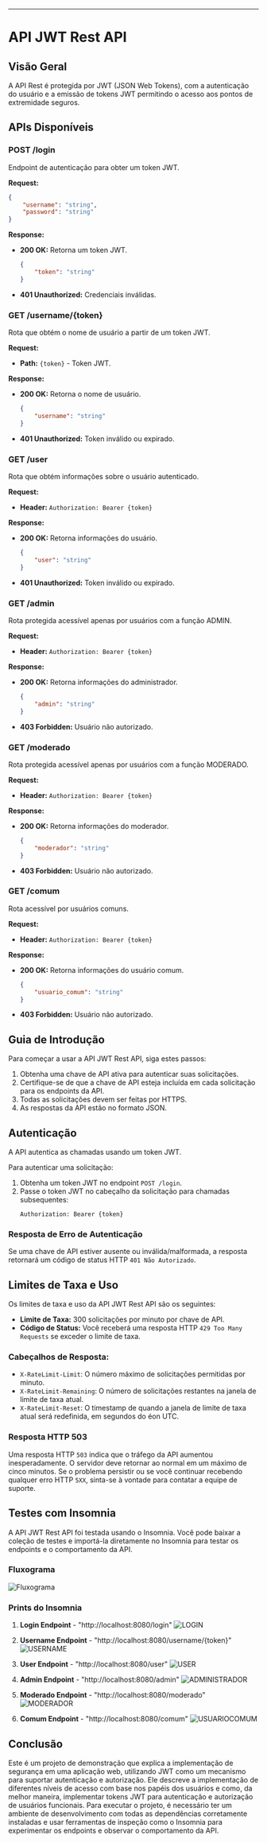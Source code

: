 ---

# API JWT Rest API

## Visão Geral
A API Rest é protegida por JWT (JSON Web Tokens), com a autenticação do usuário e a emissão de tokens JWT permitindo o acesso aos pontos de extremidade seguros.

## APIs Disponíveis

### POST /login
Endpoint de autenticação para obter um token JWT.

**Request:**
```json
{
    "username": "string",
    "password": "string"
}
```

**Response:**
- **200 OK:** Retorna um token JWT.
    ```json
    {
        "token": "string"
    }
    ```
- **401 Unauthorized:** Credenciais inválidas.

### GET /username/{token}
Rota que obtém o nome de usuário a partir de um token JWT.

**Request:**
- **Path:** `{token}` - Token JWT.

**Response:**
- **200 OK:** Retorna o nome de usuário.
    ```json
    {
        "username": "string"
    }
    ```
- **401 Unauthorized:** Token inválido ou expirado.

### GET /user
Rota que obtém informações sobre o usuário autenticado.

**Request:**
- **Header:** `Authorization: Bearer {token}`

**Response:**
- **200 OK:** Retorna informações do usuário.
    ```json
    {
        "user": "string"
    }
    ```
- **401 Unauthorized:** Token inválido ou expirado.

### GET /admin
Rota protegida acessível apenas por usuários com a função ADMIN.

**Request:**
- **Header:** `Authorization: Bearer {token}`

**Response:**
- **200 OK:** Retorna informações do administrador.
    ```json
    {
        "admin": "string"
    }
    ```
- **403 Forbidden:** Usuário não autorizado.

### GET /moderado
Rota protegida acessível apenas por usuários com a função MODERADO.

**Request:**
- **Header:** `Authorization: Bearer {token}`

**Response:**
- **200 OK:** Retorna informações do moderador.
    ```json
    {
        "moderador": "string"
    }
    ```
- **403 Forbidden:** Usuário não autorizado.

### GET /comum
Rota acessível por usuários comuns.

**Request:**
- **Header:** `Authorization: Bearer {token}`

**Response:**
- **200 OK:** Retorna informações do usuário comum.
    ```json
    {
        "usuario_comum": "string"
    }
    ```
- **403 Forbidden:** Usuário não autorizado.

## Guia de Introdução
Para começar a usar a API JWT Rest API, siga estes passos:

1. Obtenha uma chave de API ativa para autenticar suas solicitações.
2. Certifique-se de que a chave de API esteja incluída em cada solicitação para os endpoints da API.
3. Todas as solicitações devem ser feitas por HTTPS.
4. As respostas da API estão no formato JSON.

## Autenticação
A API autentica as chamadas usando um token JWT.

Para autenticar uma solicitação:
1. Obtenha um token JWT no endpoint `POST /login`.
2. Passe o token JWT no cabeçalho da solicitação para chamadas subsequentes:
    ```
    Authorization: Bearer {token}
    ```

### Resposta de Erro de Autenticação
Se uma chave de API estiver ausente ou inválida/malformada, a resposta retornará um código de status HTTP `401 Não Autorizado`.

## Limites de Taxa e Uso
Os limites de taxa e uso da API JWT Rest API são os seguintes:

- **Limite de Taxa:** 300 solicitações por minuto por chave de API.
- **Código de Status:** Você receberá uma resposta HTTP `429 Too Many Requests` se exceder o limite de taxa.

### Cabeçalhos de Resposta:
- `X-RateLimit-Limit`: O número máximo de solicitações permitidas por minuto.
- `X-RateLimit-Remaining`: O número de solicitações restantes na janela de limite de taxa atual.
- `X-RateLimit-Reset`: O timestamp de quando a janela de limite de taxa atual será redefinida, em segundos do éon UTC.

### Resposta HTTP 503
Uma resposta HTTP `503` indica que o tráfego da API aumentou inesperadamente. O servidor deve retornar ao normal em um máximo de cinco minutos. Se o problema persistir ou se você continuar recebendo qualquer erro HTTP `5XX`, sinta-se à vontade para contatar a equipe de suporte.

## Testes com Insomnia
A API JWT Rest API foi testada usando o Insomnia. Você pode baixar a coleção de testes e importá-la diretamente no Insomnia para testar os endpoints e o comportamento da API.

### Fluxograma
![Fluxograma](https://github.com/GabrielRodriggues/Arquitetura_de_Aplicacoes_Web/assets/112523344/6b9cc640-661b-4c9f-881f-f7e0628e1df3)

### Prints do Insomnia
1. **Login Endpoint** - "http://localhost:8080/login"
![LOGIN](https://github.com/GabrielRodriggues/Arquitetura_de_Aplicacoes_Web/assets/112523344/b761dea6-0881-4610-9ba3-dcb2b9f4dba6)

2. **Username Endpoint** - "http://localhost:8080/username/{token}"
![USERNAME](https://github.com/GabrielRodriggues/Arquitetura_de_Aplicacoes_Web/assets/112523344/be2513fe-4bb6-48f3-b1d4-0cceb0b91929)

4. **User Endpoint** - "http://localhost:8080/user"
![USER](https://github.com/GabrielRodriggues/Arquitetura_de_Aplicacoes_Web/assets/112523344/f4d5eb8f-e3a0-4212-8e6c-6beab22bb054)

5. **Admin Endpoint**  - "http://localhost:8080/admin"
![ADMINISTRADOR](https://github.com/GabrielRodriggues/Arquitetura_de_Aplicacoes_Web/assets/112523344/35b93fe7-1454-4a50-8121-4fc833cbdf90)

6. **Moderado Endpoint** - "http://localhost:8080/moderado"
![MODERADOR](https://github.com/GabrielRodriggues/Arquitetura_de_Aplicacoes_Web/assets/112523344/e09e3078-3b80-46f8-90b5-92e49c89f2d1)

7. **Comum Endpoint** - "http://localhost:8080/comum"
![USUARIOCOMUM](https://github.com/GabrielRodriggues/Arquitetura_de_Aplicacoes_Web/assets/112523344/04291ec4-4ffe-41d2-94aa-2ddf1888ce07)

## Conclusão
Este é um projeto de demonstração que explica a implementação de segurança em uma aplicação web, utilizando JWT como um mecanismo para suportar autenticação e autorização. Ele descreve a implementação de diferentes níveis de acesso com base nos papéis dos usuários e como, da melhor maneira, implementar tokens JWT para autenticação e autorização de usuários funcionais. Para executar o projeto, é necessário ter um ambiente de desenvolvimento com todas as dependências corretamente instaladas e usar ferramentas de inspeção como o Insomnia para experimentar os endpoints e observar o comportamento da API.
